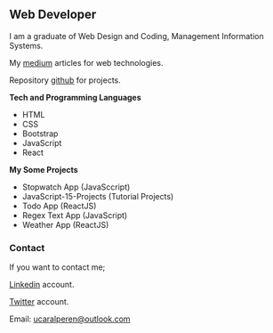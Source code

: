 ## Web Developer

I am a graduate of Web Design and Coding, Management Information Systems.

My [medium](https://medium.com/@ucaralperen) articles for web technologies.

Repository [github](https://github.com/Alperen-ucar) for projects.

**Tech and Programming Languages**

- HTML
- CSS
- Bootstrap
- JavaScript
- React


**My Some Projects**
- Stopwatch App (JavaSccript)
- JavaScript-15-Projects (Tutorial Projects)
- Todo App (ReactJS)
- Regex Text App (JavaScript)
- Weather App (ReactJS)

### Contact

If you want to contact me;

[Linkedin](https://www.linkedin.com/in/alperenu%C3%A7ar) account.

[Twitter](https://twitter.com/Ucardev) account.

Email: ucaralperen@outlook.com
